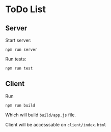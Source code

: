 # ToDo List
## Server

Start server:
```
npm run server
```
Run tests:
```
npm run test
```
## Client
Run
```
npm run build
```
Which will build `build/app.js` file.

Client will be accesssable on `client/index.html`
